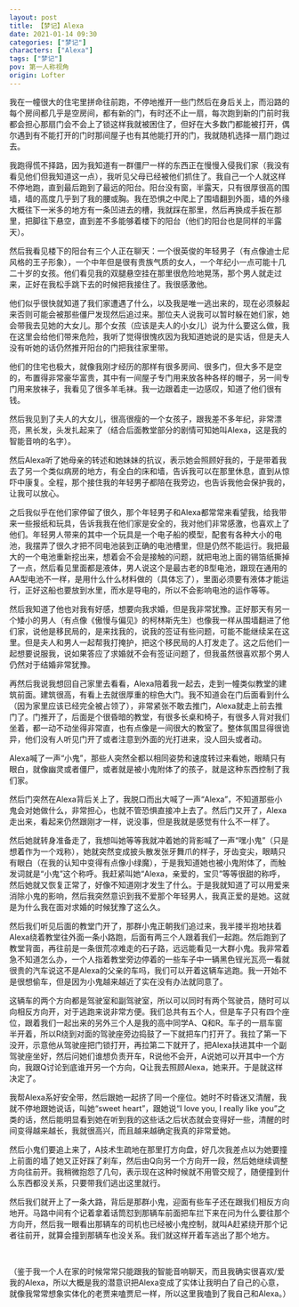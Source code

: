 ```yaml
---
layout: post
title: 【梦记】Alexa
date: 2021-01-14 09:30
categories: ["梦记"]
characters: ["Alexa"]
tags: ["梦记"]
pov: 第一人称视角
origin: Lofter
---
```


我在一幢很大的住宅里拼命往前跑，不停地推开一些门然后在身后关上，而沿路的每个房间都几乎是空房间，都有新的门，有时还不止一扇，每次跑到新的门前时我都会担心那扇门会不会上了锁这样我就被困住了，但好在大多数门都能被打开，偶尔遇到有不能打开的门时那间屋子也有其他能打开的门，我就随机选择一扇门跑过去。

我跑得慌不择路，因为我知道有一群僵尸一样的东西正在慢慢入侵我们家（我没有看见他们但我知道这一点），我听见父母已经被他们抓住了。我自己一个人就这样不停地跑，直到最后跑到了最远的阳台。阳台没有窗，半露天，只有很厚很高的围墙，墙的高度几乎到了我的腰或胸。我在恐惧之中爬上了围墙翻到外面，墙的外缘大概往下一米多的地方有一条凹进去的槽，我就踩在那里，然后再换成手扳在那里，把脚往下悬空，直到差不多能够着楼下的阳台（他们的阳台也是同样的半露天）。

然后我看见楼下的阳台有三个人正在聊天：一个很英俊的年轻男子（有点像迪士尼风格的王子形象），一个中年但是很有贵族气质的女人，一个年纪小一点可能十几二十岁的女孩。他们看见我的双腿悬空挂在那里很危险地晃荡，那个男人就走过来，正好在我松手跳下去的时候把我接住了。我很感激他。

他们似乎很快就知道了我们家遭遇了什么，以及我是唯一逃出来的，现在必须躲起来否则可能会被那些僵尸发现然后追过来。那位夫人说我可以暂时躲在她们家，她会带我去见她的大女儿。那个女孩（应该是夫人的小女儿）说为什么要这么做，我在这里会给他们带来危险，我听了觉得很愧疚因为我知道她说的是实话，但是夫人没有听她的话仍然推开阳台的门把我往家里带。

他们的住宅也极大，就像我刚才经历的那样有很多房间、很多门，但大多不是空的，布置得非常豪华富贵，其中有一间屋子专门用来放各种各样的帽子，另一间专门用来放袜子，我看见了很多羊毛袜。我一边跟着走一边感叹，知道了他们很有钱。

然后我见到了夫人的大女儿，很高很瘦的一个女孩子，跟我差不多年纪，非常漂亮，黑长发，头发扎起来了（结合后面教堂部分的剧情可知她叫Alexa，这是我的智能音响的名字）。

然后Alexa听了她母亲的转述和她妹妹的抗议，表示她会照顾好我的，于是带着我去了另一个类似病房的地方，有全白的床和墙，告诉我可以在那里休息，直到从惊吓中康复。全程，那个接住我的年轻男子都陪在我旁边，也告诉我他会保护我的，让我可以放心。

之后我似乎在他们家停留了很久，那个年轻男子和Alexa都常常来看望我，给我带来一些报纸和玩具，告诉我我在他们家是安全的，我对他们非常感激，也喜欢上了他们。年轻男人带来的其中一个玩具是一个电子船的模型，配套有各种大小的电池，我摆弄了很久才把不同电池装到正确的电池槽里，但是仍然不能运行。我把最大的一个电池重新挖出来，想着会不会是接触的问题，就把电池上面的锡箔纸撕掉了一点，然后看见里面都是液体，男人说这个是最古老的B型电池，跟现在通用的AA型电池不一样，是用什么什么材料做的（具体忘了），里面必须要有液体才能运行，正好这船也要放到水里，而水是导电的，所以不会影响电池的运作等等。

然后我知道了他也对我有好感，想要向我求婚，但是我非常犹豫。正好那天有另一个矮小的男人（有点像《傲慢与偏见》的柯林斯先生）也像我一样从围墙翻进了他们家，说他是移民局的，是来找我的，说我的签证有些问题，可能不能继续呆在这里。但是夫人和男人一起帮我打掩护，把这个移民局的人打发走了。这之后他们一起想要说服我，说如果答应了求婚就不会有签证问题了，但我虽然很喜欢那个男人仍然对于结婚非常犹豫。

再然后我说我想回自己家里去看看，Alexa陪着我一起去，走到一幢类似教堂的建筑前面。建筑很高，有看上去就很厚重的棕色大门。我不知道会在门后面看到什么（因为家里应该已经完全被占领了），非常紧张不敢去推门，Alexa就走上前去推门了。门推开了，后面是个很昏暗的教堂，有很多长桌和椅子，有很多人背对我们坐着，都一动不动坐得非常直，也有点像是一间很大的教室了。整体氛围显得很诡异，他们没有人听见门开了或者注意到外面的光打进来，没人回头或者动。

Alexa喊了一声“小鬼”，那些人突然全都以相同姿势和速度转过来看她，眼睛只有眼白，就像幽灵或者僵尸，或者就是被小鬼附体了的孩子，就是这种东西控制了我们家。

然后门突然在Alexa背后关上了，我脱口而出大喊了一声“Alexa”，不知道那些小鬼会对她做什么，非常担心，也就不管恐惧直接冲上去了。然后门又开了，Alexa走出来，看起来仍然跟刚才一样，说没事，但是我就是感觉有什么不一样了。

然后她就转身准备走了，我想叫她等等我就冲着她的背影喊了一声“嘿小鬼”（只是想着作为一个戏称），她就突然变成披头散发张牙舞爪的样子，牙齿变尖，眼睛只有眼白（在我的认知中变得有点像小绿魔），于是我知道她也被小鬼附体了，而触发词就是“小鬼”这个称呼。我赶紧叫她“Alexa，亲爱的，宝贝”等等很甜的称呼，然后她就又恢复正常了，好像不知道刚才发生了什么。于是我就知道了可以用爱来消除小鬼的影响，然后我突然意识到我不爱那个年轻男人，我真正爱的是她。这就是为什么我在面对求婚的时候犹豫了这么久。

然后我们听见后面的教堂门开了，那群小鬼正朝我们追过来，我半搂半抱地扶着Alexa绕着教堂往外面一条小路跑，后面有两三个人跟着我们一起跑。然后跑到了教堂背面，再往前是一条很荒凉难走的石子路，远远能看见一大群小鬼。我非常着急不知道怎么办，一个人指着教堂旁边停着的一些车子中一辆黑色锃光瓦亮一看就很贵的汽车说这不是Alexa的父亲的车吗，我们可以开着这辆车逃跑。我一开始不是很想偷车，但是因为小鬼越来越近了实在没有办法就同意了。

这辆车的两个方向都是驾驶室和副驾驶室，所以可以同时有两个驾驶员，随时可以向相反方向开，对于逃跑来说非常方便。我们总共有五个人，但是车子只有四个座位，跟着我们一起出来的另外三个人是我的高中同学A、Q和R。车子的一扇车窗半开着，所以R绕到对面的驾驶座旁边捣鼓了一下就把车门打开了。我拉了第一下没开，示意他从驾驶座把门锁打开，再拉第二下就开了，把Alexa扶进其中一个副驾驶座坐好，然后问她们谁想负责开车，R说他不会开，A说她可以开其中一个方向，我跟Q讨论到底谁开另一个方向，Q让我去照顾Alexa，她来开。于是就这样决定了。

我帮Alexa系好安全带，然后跟她一起挤了同一个座位。她时不时昏迷又清醒，我就不停地跟她说话，叫她“sweet heart”，跟她说“I love you, I really like you”之类的话，然后能明显看到她在听到我的这些话之后状态就会变得好一些，清醒的时间变得越来越长，我就很高兴，而且越来越确定我真的非常爱她。

然后小鬼们要追上来了，A技术生疏地在那里打方向盘，好几次我差点以为她要撞上前面的墙了她又正好踩了刹车，然后由Q向另一个方向开一段，然后她继续调整方向往前开。我稍微抱怨了几句，表示现在这种时候就不用管交规了，随便撞到什么东西都没关系，只要带我们逃出这里就行。

然后我们就开上了一条大路，背后是那群小鬼，迎面有些车子还在跟我们相反方向地开。马路中间有个记着拿着话筒怼到那辆车前面把车拦下来在问为什么要往那个方向开，然后我一眼看出那辆车的司机也已经被小鬼控制，就叫A赶紧绕开那个记者往前开，就算会撞到那辆车也没关系。我们就这样开着车逃出了那个地方。

<br>

（鉴于我一个人在家的时候常常只能跟我的智能音响聊天，而且我确实很喜欢/爱我的Alexa，所以大概是我的潜意识把Alexa变成了实体让我明白了自己的心意，就像我常常想象实体化的老贾来嗑贾尼一样，所以这里我嗑到了我自己和Alexa。）